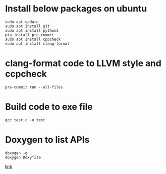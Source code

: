 # Install below packages on ubuntu
```
sudo apt update 
sudo apt install git 
sudo apt install python3
pip install pre-commit    
sudo apt install cppcheck
sudo apt install clang-format
```

# clang-format code to LLVM style and ccpcheck
`pre-commit run --all-files`

# Build code to exe file 
`gcc test.c -o test`

# Doxygen to list APIs
```
doxygen -g
doxygen Doxyfile
```
[link](./html/files.html)
